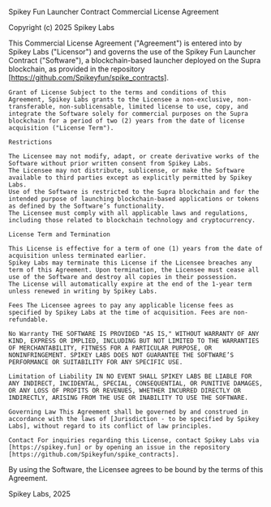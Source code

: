 Spikey Fun Launcher Contract Commercial License Agreement

Copyright (c) 2025 Spikey Labs

This Commercial License Agreement ("Agreement") is entered into by Spikey Labs ("Licensor") and governs the use of the Spikey Fun Launcher Contract ("Software"), a blockchain-based launcher deployed on the Supra blockchain, as provided in the repository [https://github.com/Spikeyfun/spike_contracts].

    Grant of License Subject to the terms and conditions of this Agreement, Spikey Labs grants to the Licensee a non-exclusive, non-transferable, non-sublicensable, limited license to use, copy, and integrate the Software solely for commercial purposes on the Supra blockchain for a period of two (2) years from the date of license acquisition ("License Term").

    Restrictions

    The Licensee may not modify, adapt, or create derivative works of the Software without prior written consent from Spikey Labs.
    The Licensee may not distribute, sublicense, or make the Software available to third parties except as explicitly permitted by Spikey Labs.
    Use of the Software is restricted to the Supra blockchain and for the intended purpose of launching blockchain-based applications or tokens as defined by the Software’s functionality.
    The Licensee must comply with all applicable laws and regulations, including those related to blockchain technology and cryptocurrency.

    License Term and Termination

    This License is effective for a term of one (1) years from the date of acquisition unless terminated earlier.
    Spikey Labs may terminate this License if the Licensee breaches any term of this Agreement. Upon termination, the Licensee must cease all use of the Software and destroy all copies in their possession.
    The License will automatically expire at the end of the 1-year term unless renewed in writing by Spikey Labs.

    Fees The Licensee agrees to pay any applicable license fees as specified by Spikey Labs at the time of acquisition. Fees are non-refundable.

    No Warranty THE SOFTWARE IS PROVIDED "AS IS," WITHOUT WARRANTY OF ANY KIND, EXPRESS OR IMPLIED, INCLUDING BUT NOT LIMITED TO THE WARRANTIES OF MERCHANTABILITY, FITNESS FOR A PARTICULAR PURPOSE, OR NONINFRINGEMENT. SPIKEY LABS DOES NOT GUARANTEE THE SOFTWARE’S PERFORMANCE OR SUITABILITY FOR ANY SPECIFIC USE.

    Limitation of Liability IN NO EVENT SHALL SPIKEY LABS BE LIABLE FOR ANY INDIRECT, INCIDENTAL, SPECIAL, CONSEQUENTIAL, OR PUNITIVE DAMAGES, OR ANY LOSS OF PROFITS OR REVENUES, WHETHER INCURRED DIRECTLY OR INDIRECTLY, ARISING FROM THE USE OR INABILITY TO USE THE SOFTWARE.

    Governing Law This Agreement shall be governed by and construed in accordance with the laws of [Jurisdiction - to be specified by Spikey Labs], without regard to its conflict of law principles.

    Contact For inquiries regarding this License, contact Spikey Labs via [https://spikey.fun] or by opening an issue in the repository [https://github.com/Spikeyfun/spike_contracts].

By using the Software, the Licensee agrees to be bound by the terms of this Agreement.

Spikey Labs, 2025

